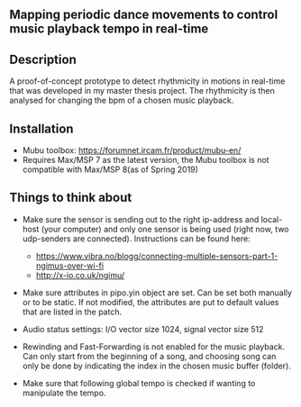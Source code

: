 ## Mapping periodic dance movements to control music playback tempo in real-time

## Description

A proof-of-concept prototype to detect rhythmicity in motions in real-time that was developed in my master thesis project. The rhythmicity is then analysed for changing the bpm of a chosen music playback. 

## Installation

* Mubu toolbox: https://forumnet.ircam.fr/product/mubu-en/
* Requires Max/MSP 7 as the latest version, the Mubu toolbox is not compatible with Max/MSP 8(as of Spring 2019)

## Things to think about

- Make sure the sensor is sending out to the right ip-address and local-host (your computer) and only one sensor is being used (right now, two udp-senders are connected).
  Instructions can be found here:
  * https://www.vibra.no/blogg/connecting-multiple-sensors-part-1-ngimus-over-wi-fi
  * http://x-io.co.uk/ngimu/

- Make sure attributes in pipo.yin object are set. Can be set both manually or to be static. If not modified, the attributes are put to default values that are listed in the patch.

- Audio status settings: I/O vector size 1024, signal vector size 512

- Rewinding and Fast-Forwarding is not enabled for the music playback. Can only start from the beginning of a song, and choosing song can only be done by indicating the index in the chosen music buffer (folder).

- Make sure that following global tempo is checked if wanting to manipulate the tempo.
